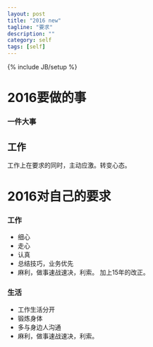 ```yaml
--- 
layout: post 
title: "2016 new" 
tagline: "要求" 
description: "" 
category: self 
tags: [self] 
--- 
```

{% include JB/setup %}

# 2016要做的事

### 一件大事


## 工作
工作上在要求的同时，主动应激。转变心态。

# 2016对自己的要求

### 工作
* 细心
* 走心
* 认真
* 总结技巧，业务优先
* 麻利，做事速战速决，利索。
加上15年的改正。

### 生活
* 工作生活分开
* 锻炼身体
* 多与身边人沟通
* 麻利，做事速战速决，利索。


